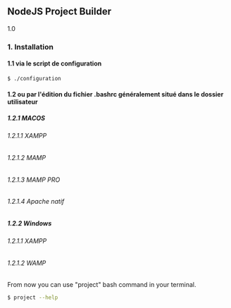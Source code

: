 ## NodeJS Project Builder
1.0

### 1. Installation

#### 1.1 via le script de configuration

```sh
$ ./configuration
```

#### 1.2 ou par l'édition du fichier .bashrc généralement situé dans le dossier utilisateur

##### 1.2.1 MACOS

###### 1.2.1.1 XAMPP


###### 1.2.1.2 MAMP


###### 1.2.1.3 MAMP PRO


###### 1.2.1.4 Apache natif


##### 1.2.2 Windows

###### 1.2.1.1 XAMPP


###### 1.2.1.2 WAMP



From now you can use "project" bash command in your terminal.

```sh
$ project --help
```